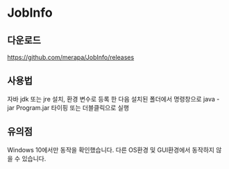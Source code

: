 # JobInfo

## 다운로드
https://github.com/merapa/JobInfo/releases

## 사용법
자바 jdk 또는 jre 설치, 환경 변수로 등록 한 다음 설치된 폴더에서 명령창으로 java -jar Program.jar 타이핑 또는 더블클릭으로 실행

## 유의점 
Windows 10에서만 동작을 확인했습니다. 다른 OS환경 및 GUI환경에서 동작하지 않을 수 있습니다.

